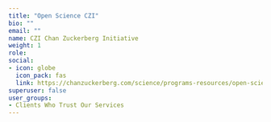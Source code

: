 ```yaml
---
title: "Open Science CZI"
bio: ""
email: ""
name: CZI Chan Zuckerberg Initiative
weight: 1
role: 
social:
- icon: globe
  icon_pack: fas
  link: https://chanzuckerberg.com/science/programs-resources/open-science/
superuser: false
user_groups:
- Clients Who Trust Our Services
---
```


